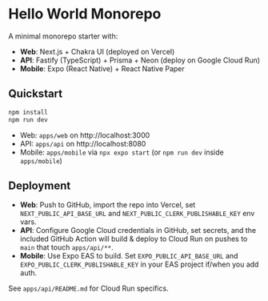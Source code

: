 # Hello World Monorepo

A minimal monorepo starter with:

- **Web**: Next.js + Chakra UI (deployed on Vercel)
- **API**: Fastify (TypeScript) + Prisma + Neon (deploy on Google Cloud Run)
- **Mobile**: Expo (React Native) + React Native Paper

## Quickstart

```bash
npm install
npm run dev
```

- Web: `apps/web` on http://localhost:3000
- API: `apps/api` on http://localhost:8080
- Mobile: `apps/mobile` via `npx expo start` (or `npm run dev` inside `apps/mobile`)

## Deployment

- **Web**: Push to GitHub, import the repo into Vercel, set `NEXT_PUBLIC_API_BASE_URL` and `NEXT_PUBLIC_CLERK_PUBLISHABLE_KEY` env vars.
- **API**: Configure Google Cloud credentials in GitHub, set secrets, and the included GitHub Action will build & deploy to Cloud Run on pushes to `main` that touch `apps/api/**`.
- **Mobile**: Use Expo EAS to build. Set `EXPO_PUBLIC_API_BASE_URL` and `EXPO_PUBLIC_CLERK_PUBLISHABLE_KEY` in your EAS project if/when you add auth.

See `apps/api/README.md` for Cloud Run specifics.
